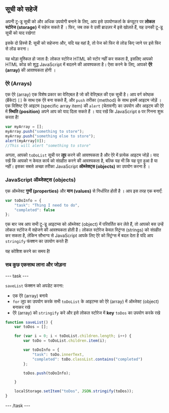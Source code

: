 ## सूची को सहेजें
अपनी टू-डू सूची को और अधिक उपयोगी बनाने के लिए, आप इसे उपयोगकर्ता के कंप्यूटर पर **लोकल स्टोरेज (storage)** में सहेज सकते हैं । फिर, जब तक वे उसी ब्राउज़र में इसे खोलते हैं, यह उनकी टू-डू सूची को याद रखेगा!

इसके दो हिस्से हैं: सूची को सहेजना और, यदि यह वहां है, तो पेज को फिर से लोड किए जाने पर इसे फिर से लोड करना।

यह थोड़ा मुश्किल हो जाता है: लोकल स्टोरेज HTML को स्टोर नहीं कर सकता है, इसलिए आपको HTML कोड को शुद्ध JavaScript में बदलने की आवश्यकता है। ऐसा करने के लिए, आपको **ऐरे (array)** की आवश्यकता होगी ।

### ऐरे (Arrays)
एक ऐरे (array) एक विशेष प्रकार का वेरिएबल है जो की वेरिएबल की एक सूची है। आप वर्ग कोष्ठक (ब्रैकेट) `[]` के साथ एक ऐरे बना सकते हैं, और `push` तरीका (method) के साथ इसमें आइटम जोड़ें । एक विशिष्ट ऐरे आइटम (specific array item) की `alert` (चेतावनी) का उपयोग और आइटम की ऐरे में **स्थिति (position)** अपने आप को याद दिला सकते हैं । याद रखें कि JavaScript `0` पर गिनना शुरू करता है!

```JavaScript
var myArray = [];
myArray.push("something to store");
myArray.push("something else to store");
alert(myArray[0]);
//This will alert "something to store"
```

अगला, आपको `toDoList` सूची पर **लूप** करने की आवश्यकता है और ऐरे में प्रत्येक आइटम जोड़ें। याद रखें कि आपको न केवल कार्य को संग्रहीत करने की आवश्यकता है, बल्कि यह भी कि यह पूरा हुआ है या नहीं। इसका सबसे अच्छा तरीका JavaScript **ऑब्जेक्ट्स (objects)** का उपयोग करना है ।

### JavaScript ऑब्जेक्ट्स (objects)
एक ऑब्जेक्ट **गुणों (properties)** और **मान (values)** से निर्धारित होती है । आप इस तरह एक बनाएँ:

```JavaScript
var toDoInfo = {
    "task": "Thing I need to do",
    "completed": false
};
```

एक बार जब आप सभी टू-डू आइटम्स को ऑब्जेक्ट (object) में परिवर्तित कर लेते हैं, तो आपको बस उन्हें लोकल स्टोरेज में सहेजने की आवश्यकता होती है। लोकल स्टोरेज केवल स्ट्रिंग्स (strings) को संग्रहीत कर सकता है, लेकिन सौभाग्य से JavaScript आपके लिए ऐरे को स्ट्रिंग्स में बदल देता है यदि आप `stringify` फंक्शन का उपयोग करते हैं!

यह कोशिश करने का समय है!

### सब कुछ एकसाथ लाना और जोड़ना

--- task ---

`saveList` फंक्शन को अपडेट करना:
  - एक ऐरे (array) बनाये
  - `for` लूप का उपयोग करके सभी `toDoList` के आइटम्स को ऐरे (array) में ऑब्जेक्ट (object) बनाकर रखे
  - ऐरे (array) को `stringify` करे और इसे लोकल स्टोरेज में **key** `toDos` का उपयोग करके रखे

```JavaScript
function saveList() {
    var toDos = [];

    for (var i = 0; i < toDoList.children.length; i++) {
        var toDo = toDoList.children.item(i);

        var toDoInfo = {
            "task": toDo.innerText,
            "completed": toDo.classList.contains("completed")
        };

        toDos.push(toDoInfo);

    }

    localStorage.setItem("toDos", JSON.stringify(toDos));
}
```

--- /task ---
